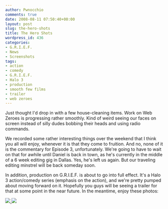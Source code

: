 ```yaml
---
author: Pwnocchio
comments: true
date: 2008-08-11 07:50:40+00:00
layout: post
slug: the-hero-shots
title: The Hero Shots
wordpress_id: 436
categories:
- G.R.I.E.F.
- News
- Screenshots
tags:
- action
- comedy
- G.R.I.E.F.
- Halo 3
- production
- smooth few films
- trailer
- web zeroes
---
```


Just thought I'd drop in with a few house-cleaning items. Work on Web Zeroes is progressing rather smoothly. Kind of weird seeing our faces on screen instead of silly dudes bobbing their heads and using radio commands.

We recorded some rather interesting things over the weekend that I think you all will enjoy, whenever it is that they come to fruition. And no, none of it is the commentary for Episode 3, unfortunately. We're going to have to wait on that for awhile until Daniel is back in town, as he's currently in the middle of a 6 week editing gig in Dallas. Yes, he's left us again. But our traveling editing minstrel will be back someday soon.

In addition, production on G.R.I.E.F. is about to go into full effect. It's a Halo 3 action/comedy series (emphasis on the action), and we're pretty pumped about moving forward on it. Hopefully you guys will be seeing a trailer for that at some point in the near future. In the meantime, enjoy these photos:

[![](http://www.smoothfewfilms.com/wp-content/uploads/2008/08/grief01-128x72.jpg) ](http://www.smoothfewfilms.com/wp-content/uploads/2008/08/grief01.jpg)[![](http://www.smoothfewfilms.com/wp-content/uploads/2008/08/grief02-128x72.jpg)](http://www.smoothfewfilms.com/wp-content/uploads/2008/08/grief02.jpg)
